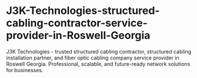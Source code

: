 # J3K-Technologies-structured-cabling-contractor-service-provider-in-Roswell-Georgia
J3K Technologies - trusted structured cabling contractor, structured cabling installation partner, and fiber optic cabling company service provider in Roswell Georgia. Professional, scalable, and future-ready network solutions for businesses.
